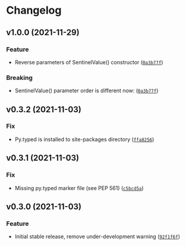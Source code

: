 # Changelog

<!--next-version-placeholder-->

## v1.0.0 (2021-11-29)
### Feature
* Reverse parameters of SentinelValue() constructor ([`0a3b77f`](https://github.com/vdmit11/sentinel-value/commit/0a3b77f624f8da0909130381b0a6c5aa9f92e12e))

### Breaking
* SentinelValue() parameter order is different now: ([`0a3b77f`](https://github.com/vdmit11/sentinel-value/commit/0a3b77f624f8da0909130381b0a6c5aa9f92e12e))

## v0.3.2 (2021-11-03)
### Fix
* Py.typed is installed to site-packages directory ([`ffa8256`](https://github.com/vdmit11/sentinel-value/commit/ffa8256c02cf691241dee979a3e38be387206b6d))

## v0.3.1 (2021-11-03)
### Fix
* Missing py.typed marker file (see PEP 561) ([`c5bcd5a`](https://github.com/vdmit11/sentinel-value/commit/c5bcd5a5ce1154a2312701469b16fa4831b73494))

## v0.3.0 (2021-11-03)
### Feature
* Initial stable release, remove under-development warning ([`92f1f6f`](https://github.com/vdmit11/sentinel-value/commit/92f1f6f5ad81bd26af4c29c861608f8ffcccc814))
